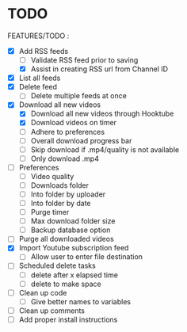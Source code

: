# TODO

FEATURES/TODO :
- [x] Add RSS feeds
  - [ ] Validate RSS feed prior to saving
  - [x] Assist in creating RSS url from Channel ID
- [x] List all feeds
- [x] Delete feed
  - [ ] Delete multiple feeds at once
- [x] Download all new videos
  - [x] Download all new videos through Hooktube
  - [x] Download videos on timer
  - [ ] Adhere to preferences
  - [ ] Overall download progress bar
  - [ ] Skip download if .mp4/quality is not available
  - [ ] Only download .mp4
- [ ] Preferences
	- [ ] Video quality
	- [ ] Downloads folder
    - [ ] Into folder by uploader
    - [ ] Into folder by date
	- [ ] Purge timer
	- [ ] Max download folder size
	- [ ] Backup database option
- [ ] Purge all downloaded videos
- [x] Import Youtube subscription feed
  - [ ] Allow user to enter file destination
- [ ] Scheduled delete tasks
	- [ ] delete after x elapsed time
	- [ ] delete to make space
- [ ] Clean up code
  - [ ] Give better names to variables
- [ ] Clean up comments
- [ ] Add proper install instructions